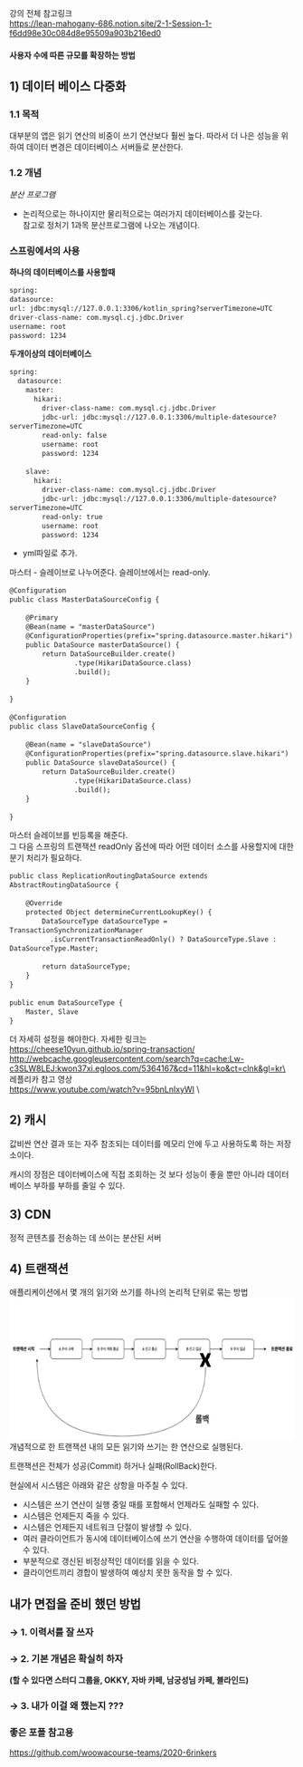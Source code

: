 강의 전체 참고링크\
https://lean-mahogany-686.notion.site/2-1-Session-1-f6dd98e30c084d8e95509a903b216ed0

#### 사용자 수에 따른 규모를 확장하는 방법
## 1) 데이터 베이스 다중화 

### **1.1 목적**
대부분의 앱은 읽기 연산의 비중이 쓰기 연산보다 훨씬 높다.
따라서 더 나은 성능을 위하여 데이터 변경은  데이터베이스 서버들로 분산한다.

### 1.2 개념
*분산 프로그램*
- 논리적으로는 하나이지만 물리적으로는 여러가지 데이터베이스를 갖는다.\
참고로 정처기 1과목 분산프로그램에 나오는 개념이다.

### 스프링에서의 사용
**하나의 데이터베이스를 사용할때**
~~~
spring:
datasource:
url: jdbc:mysql://127.0.0.1:3306/kotlin_spring?serverTimezone=UTC
driver-class-name: com.mysql.cj.jdbc.Driver
username: root
password: 1234
~~~

**두개이상의 데이터베이스**
~~~
spring:
  datasource:
    master:
      hikari:
        driver-class-name: com.mysql.cj.jdbc.Driver
        jdbc-url: jdbc:mysql://127.0.0.1:3306/multiple-datesource?serverTimezone=UTC
        read-only: false
        username: root
        password: 1234

    slave:
      hikari:
        driver-class-name: com.mysql.cj.jdbc.Driver
        jdbc-url: jdbc:mysql://127.0.0.1:3306/multiple-datesource?serverTimezone=UTC
        read-only: true
        username: root
        password: 1234
~~~
* yml파일로 추가.

마스터 - 슬레이브로 나누어준다. 슬레이브에서는 read-only.

~~~
@Configuration
public class MasterDataSourceConfig {

    @Primary
    @Bean(name = "masterDataSource")
    @ConfigurationProperties(prefix="spring.datasource.master.hikari")
    public DataSource masterDataSource() {
        return DataSourceBuilder.create()
                .type(HikariDataSource.class)
                .build();
    }

}

@Configuration
public class SlaveDataSourceConfig {

    @Bean(name = "slaveDataSource")
    @ConfigurationProperties(prefix="spring.datasource.slave.hikari")
    public DataSource slaveDataSource() {
        return DataSourceBuilder.create()
                .type(HikariDataSource.class)
                .build();
    }

}
~~~
마스터 슬레이브를 빈등록을 해준다.\
그 다음 스프링의 트랜잭션 readOnly 옵션에 따라 어떤 데이터 소스를 사용할지에 대한 분기 처리가 필요하다.
~~~
public class ReplicationRoutingDataSource extends AbstractRoutingDataSource {

    @Override
    protected Object determineCurrentLookupKey() {
        DataSourceType dataSourceType = TransactionSynchronizationManager
          .isCurrentTransactionReadOnly() ? DataSourceType.Slave : DataSourceType.Master;
          
        return dataSourceType;
    }
}

public enum DataSourceType {
    Master, Slave
}
~~~
더 자세히 설정을 해야한다. 자세한 링크는\
https://cheese10yun.github.io/spring-transaction/ 
\
http://webcache.googleusercontent.com/search?q=cache:Lw-c3SLW8LEJ:kwon37xi.egloos.com/5364167&cd=11&hl=ko&ct=clnk&gl=kr\ \
레플리카 참고 영상\
https://www.youtube.com/watch?v=95bnLnIxyWI
\


## 2) 캐시
값비싼 연산 결과 또는 자주 참조되는 데이터를 메모리 안에 두고 사용하도록 하는 저장소이다.

캐시의 장점은 데이터베이스에 직접 조회하는 것 보다 성능이 좋을 뿐만 아니라 데이터베이스 부하를 부하를 줄일 수 있다.
## 3) CDN
정적 콘텐츠를 전송하는 데 쓰이는 분산된 서버

## 4) 트랜잭션
애플리케이션에서 몇 개의 읽기와 쓰기를 하나의 논리적 단위로 묶는 방법
<img src="img_2.png" alt="img_2.png" width="700" height="250">
개념적으로 한 트랜잭션 내의 모든 읽기와 쓰기는 한 연산으로 실행된다.

트랜잭션은 전체가 성공(Commit) 하거나 실패(RollBack)한다.

현실에서 시스템은 아래와 같은 상항을 마주칠 수 있다.

- 시스템은 쓰기 연산이 실행 중일 때를 포함해서 언제라도 실패할 수 있다.
- 시스템은 언제든지 죽을 수 있다.
- 시스템은 언제든지 네트워크 단절이 발생할 수 있다.
- 여러 클라이언트가 동시에 데이터베이스에 쓰기 연산을 수행하여 데이터를 덮어쓸 수 있다.
- 부분적으로 갱신된 비정상적인 데이터를 읽을 수 있다.
- 클라이언트끼리 경합이 발생하여 예상치 못한 동작을 할 수 있다.

## **내가 면접을 준비 했던 방법**

### → **1. 이력서를 잘 쓰자**

### → **2. 기본 개념은 확실히 하자**

**(할 수 있다면 스터디 그룹을, OKKY, 자바 카페, 남궁성님 카페, 블라인드)**

### → **3. 내가 이걸 왜 했는지 ???**


### **좋은 포폴 참고용**
https://github.com/woowacourse-teams/2020-6rinkers
